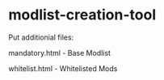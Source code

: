 # modlist-creation-tool

Put additionial files:

mandatory.html - Base Modlist

whitelist.html - Whitelisted Mods

